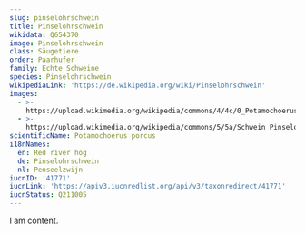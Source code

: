 ```yaml
---
slug: pinselohrschwein
title: Pinselohrschwein
wikidata: Q654370
image: Pinselohrschwein
class: Säugetiere
order: Paarhufer
family: Echte Schweine
species: Pinselohrschwein
wikipediaLink: 'https://de.wikipedia.org/wiki/Pinselohrschwein'
images:
  - >-
    https://upload.wikimedia.org/wikipedia/commons/4/4c/0_Potamochoerus_porcus_-_Potamochère_roux_(1).JPG
  - >-
    https://upload.wikimedia.org/wikipedia/commons/5/5a/Schwein_Pinselohrschwein_0509011.jpg
scientificName: Potamochoerus porcus
i18nNames:
  en: Red river hog
  de: Pinselohrschwein
  nl: Penseelzwijn
iucnID: '41771'
iucnLink: 'https://apiv3.iucnredlist.org/api/v3/taxonredirect/41771'
iucnStatus: Q211005
---
```


I am content.
